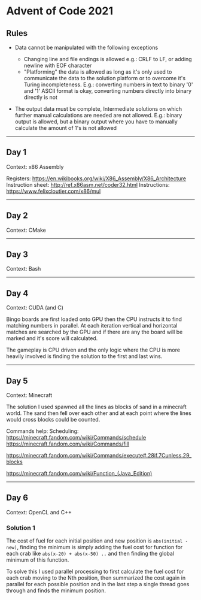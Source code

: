 # Advent of Code 2021

## Rules

+ Data cannot be manipulated with the following exceptions
  + Changing line and file endings is allowed e.g.: CRLF to LF, or adding newline with EOF character
  + "Platforming" the data is allowed as long as it's only used to communicate the data to the
    solution platform or to overcome it's Turing incompleteness. E.g.: converting numbers in text to
    binary '0' and '1' ASCII format is okay, converting numbers directly into binary directly is not

+ The output data must be complete, Intermediate solutions on which further manual calculations are
needed are not allowed. E.g.: binary output is allowed, but a binary output where you have to
manually calculate the amount of 1's is not allowed

---

## Day 1

Context: x86 Assembly

Registers: https://en.wikibooks.org/wiki/X86_Assembly/X86_Architecture
Instruction sheet: http://ref.x86asm.net/coder32.html
Instructions: https://www.felixcloutier.com/x86/mul

---

## Day 2

Context: CMake

---

## Day 3

Context: Bash

---

## Day 4

Context: CUDA (and C)

Bingo boards are first loaded onto GPU then the CPU instructs it to find matching numbers in parallel.
At each iteration vertical and horizontal matches are searched by the GPU and if there are any the
board will be marked and it's score will calculated.

The gameplay is CPU driven and the only logic where the CPU is more heavily involved is finding the
solution to the first and last wins.

---

## Day 5

Context: Minecraft

The solution I used spawned all the lines as blocks of sand in a minecraft world. The sand then fell
over each other and at each point where the lines would cross blocks could be counted.

Commands help:
Scheduling: https://minecraft.fandom.com/wiki/Commands/schedule
https://minecraft.fandom.com/wiki/Commands/fill

https://minecraft.fandom.com/wiki/Commands/execute#.28if.7Cunless.29_blocks

https://minecraft.fandom.com/wiki/Function_(Java_Edition)

---

## Day 6

Context: OpenCL and C++

### Solution 1

The cost of fuel for each initial position and new position is `abs(initial - new)`, finding the
minimum is simply adding the fuel cost for function for each crab like `abs(x-20) + abs(x-50) ..`
and then finding the global minimum of this function.

To solve this I used parallel processing to first calculate the fuel cost for each crab moving to
the Nth position, then summarized the cost again in parallel for each possible position and in the
last step a single thread goes through and finds the minimum position.
